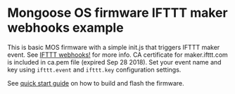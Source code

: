 # Mongoose OS firmware IFTTT maker webhooks example

This is basic MOS firmware with a simple init.js that triggers IFTTT maker event.
See [IFTTT webhooks!](https://ifttt.com/maker_webhooks) for more info.
CA certificate for maker.ifttt.com is included in ca.pem file (expired Sep 28 2018).
Set your event name and key using ```ifttt.event``` and ```ifttt.key``` configuration settings.

See [quick start guide](https://mongoose-os.com/docs/#/quickstart/)
on how to build and flash the firmware.
